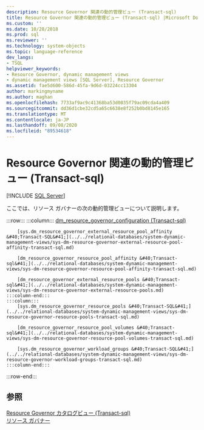 ```yaml
---
description: Resource Governor 関連の動的管理ビュー (Transact-sql)
title: Resource Governor 関連の動的管理ビュー (Transact-sql) |Microsoft Docs
ms.custom: ''
ms.date: 10/28/2018
ms.prod: sql
ms.reviewer: ''
ms.technology: system-objects
ms.topic: language-reference
dev_langs:
- TSQL
helpviewer_keywords:
- Resource Governor, dynamic management views
- dynamic management views [SQL Server], Resource Governor
ms.assetid: fae5d600-586d-45fa-9d6d-03224cc13304
author: markingmyname
ms.author: maghan
ms.openlocfilehash: 7733af9ac9c41368ba53d0035f79ac09cda4a409
ms.sourcegitcommit: dd36d1cbe32cd5a65c6638e8f252b0bd8145e165
ms.translationtype: MT
ms.contentlocale: ja-JP
ms.lasthandoff: 09/08/2020
ms.locfileid: "89534618"
---
```

# <a name="resource-governor-related-dynamic-management-views-transact-sql"></a>Resource Governor 関連の動的管理ビュー (Transact-sql)
[!INCLUDE [SQL Server](../../includes/applies-to-version/sqlserver.md)]

  ここでは、リソース ガバナーの次の動的管理ビューについて説明します。  

:::row:::
    :::column:::
        [dm_resource_governor_configuration &#40;Transact-sql&#41;](../../relational-databases/system-dynamic-management-views/sys-dm-resource-governor-configuration-transact-sql.md)

        [sys.dm_resource_governor_external_resource_pool_affinity &#40;Transact-SQL&#41;](../../relational-databases/system-dynamic-management-views/sys-dm-resource-governor-external-resource-pool-affinity-transact-sql.md)

        [dm_resource_governor_resource_pool_affinity &#40;Transact-sql&#41;](../../relational-databases/system-dynamic-management-views/sys-dm-resource-governor-resource-pool-affinity-transact-sql.md)

        [dm_resource_governor_external_resource_pools &#40;Transact-sql&#41;](../../relational-databases/system-dynamic-management-views/sys-dm-resource-governor-external-resource-pools.md)
    :::column-end:::
    :::column:::
        [sys.dm_resource_governor_resource_pools &#40;Transact-SQL&#41;](../../relational-databases/system-dynamic-management-views/sys-dm-resource-governor-resource-pools-transact-sql.md)

        [dm_resource_governor_resource_pool_volumes &#40;Transact-sql&#41;](../../relational-databases/system-dynamic-management-views/sys-dm-resource-governor-resource-pool-volumes-transact-sql.md)

        [sys.dm_resource_governor_workload_groups &#40;Transact-SQL&#41;](../../relational-databases/system-dynamic-management-views/sys-dm-resource-governor-workload-groups-transact-sql.md)
    :::column-end:::
:::row-end:::

## <a name="see-also"></a>参照  
 [Resource Governor カタログビュー &#40;Transact-sql&#41;](../../relational-databases/system-catalog-views/resource-governor-catalog-views-transact-sql.md)   
 [リソース ガバナー](../../relational-databases/resource-governor/resource-governor.md)  
  
  
